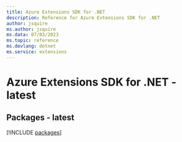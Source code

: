 ```yaml
---
title: Azure Extensions SDK for .NET
description: Reference for Azure Extensions SDK for .NET
author: jsquire
ms.author: jsquire
ms.data: 07/03/2023
ms.topic: reference
ms.devlang: dotnet
ms.service: extensions
---
```

# Azure Extensions SDK for .NET - latest
## Packages - latest
[!INCLUDE [packages](extensions-index.md)]